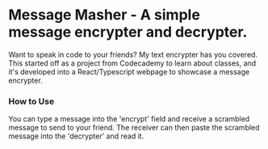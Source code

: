 # Message Masher - A simple message encrypter and decrypter.

Want to speak in code to your friends? My text encrypter has you covered.
This started off as a project from Codecademy to learn about classes, and it's developed into a React/Typescript webpage to showcase a message encrypter.

### How to Use

You can type a message into the 'encrypt' field and receive a scrambled message to send to your friend. 
The receiver can then paste the scrambled message into the 'decrypter' and read it.
